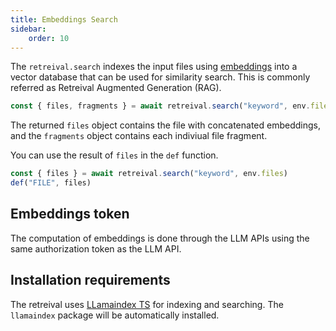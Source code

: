 ```yaml
---
title: Embeddings Search
sidebar:
    order: 10
---
```


The `retreival.search` indexes the input files using [embeddings](https://platform.openai.com/docs/guides/embeddings) into a vector database that can be used for similarity search. This is commonly referred as Retreival Augmented Generation (RAG).

```js
const { files, fragments } = await retreival.search("keyword", env.files)
```

The returned `files` object contains the file with
concatenated embeddings, and the `fragments` object contains each indiviual file fragment.

You can use the result of `files` in the `def` function.

```js
const { files } = await retreival.search("keyword", env.files)
def("FILE", files)
```

## Embeddings token

The computation of embeddings is done through the
LLM APIs using the same authorization token as the LLM API.

## Installation requirements

The retreival uses [LLamaindex TS](https://ts.llamaindex.ai/) for indexing and searching.
The `llamaindex` package will be automatically installed.

